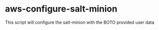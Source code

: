 # aws-configure-salt-minion
This script will configure the salt-minion with the BOTO provided user data
